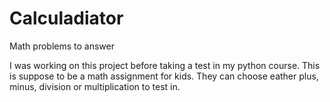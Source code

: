 # Calculadiator
Math problems to answer

I was working on this project before taking a test in my python course.
This is suppose to be a math assignment for kids. 
They can choose eather plus, minus, division or multiplication to test in.
